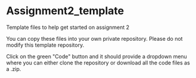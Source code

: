 # Assignment2_template
Template files to help get started on assignment 2

You can copy these files into your own private repository. Please do not modify this template repository.

Click on the green "Code" button and it should provide a dropdown menu where you can either clone the repository or download all the code files as a .zip.
